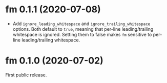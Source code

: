 # fm 0.1.1 (2020-07-08)

* Add `ignore_leading_whitespace` and `ignore_trailing_whitespace` options.
  Both default to `true`, meaning that per-line leading/trailing whitespace is
  ignored. Setting them to false makes `fm` sensitive to per-line
  leading/trailing whitespace.


# fm 0.1.0 (2020-07-02)

First public release.
